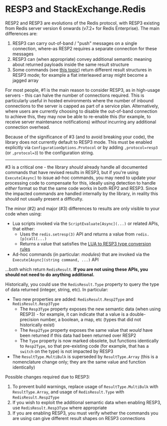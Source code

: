 # RESP3 and StackExchange.Redis

RESP2 and RESP3 are evolutions of the Redis protocol, with RESP3 existing from Redis server version 6 onwards (v7.2+ for Redis Enterprise). The main differences are:

1. RESP3 can carry out-of-band / "push" messages on a single connection, where-as RESP2 requires a separate connection for these messages
2. RESP3 can (when appropriate) convey additional semantic meaning about returned payloads inside the same result structure
3. Some commands (see [this topic](https://github.com/redis/redis-doc/issues/2511)) return different result structures in RESP3 mode; for example a flat interleaved array might become a jagged array

For most people, #1 is the main reason to consider RESP3, as in high-usage servers - this can halve the number of connections required.
This is particularly useful in hosted environments where the number of inbound connections to the server is capped as part of a service plan.
Alternatively, where users are currently choosing to disable the out-of-band connection to achieve this, they may now be able to re-enable this
(for example, to receive server maintenance notifications) *without* incurring any additional connection overhead.

Because of the significance of #3 (and to avoid breaking your code), the library does not currently default to RESP3 mode. This must be enabled explicitly
via `ConfigurationOptions.Protocol` or by adding `,protocol=resp3` (or `,protocol=3`) to the configuration string.

---

#3 is a critical one - the library *should* already handle all documented commands that have revised results in RESP3, but if you're using
`Execute[Async]` to issue ad-hoc commands, you may need to update your processing code to compensate for this, ideally using detection to handle
*either* format so that the same code works in both REP2 and RESP3. Since the impacted commands are handled internally by the library, in reality
this should not usually present a difficulty.

The minor (#2) and major (#3) differences to results are only visible to your code when using:

- Lua scripts invoked via the `ScriptEvaluate[Async](...)` or related APIs, that either:
  - Uses the `redis.setresp(3)` API and returns a value from `redis.[p]call(...)`
  - Returns a value that satisfies the [LUA to RESP3 type conversion rules](https://redis.io/docs/manual/programmability/lua-api/#lua-to-resp3-type-conversion)
- Ad-hoc commands (in particular: *modules*) that are invoked via the `Execute[Async](string command, ...)` API

...both which return `RedisResult`. **If you are not using these APIs, you should not need to do anything additional.**

Historically, you could use the `RedisResult.Type` property to query the type of data returned (integer, string, etc). In particular:

- Two new properties are added: `RedisResult.Resp2Type` and `RedisResult.Resp3Type`
  - The `Resp3Type` property exposes the new semantic data (when using RESP3) - for example, it can indicate that a value is a double-precision number, a boolean, a map, etc (types that did not historically exist)
  - The `Resp2Type` property exposes the same value that *would* have been returned if this data had been returned over RESP2
  - The `Type` property is now marked obsolete, but functions identically to `Resp2Type`, so that pre-existing code (for example, that has a `switch` on the type) is not impacted by RESP3
- The `ResultType.MultiBulk` is superseded by `ResultType.Array` (this is a nomenclature change only; they are the same value and function identically)

Possible changes required due to RESP3:

1. To prevent build warnings, replace usage of `ResultType.MultiBulk` with `ResultType.Array`, and usage of `RedisResult.Type` with `RedisResult.Resp2Type`
2. If you wish to exploit the additional semantic data when enabling RESP3, use `RedisResult.Resp3Type` where appropriate
3. If you are enabling RESP3, you must verify whether the commands you are using can give different result shapes on RESP3 connections